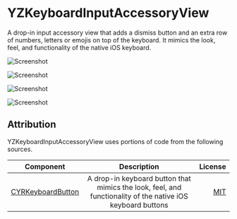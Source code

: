 YZKeyboardInputAccessoryView
============================

A drop-in input accessory view that adds a dismiss button and an extra row of numbers, letters or emojis on top of the keyboard. It mimics the look, feel, and functionality of the native iOS keyboard.

![Screenshot](https://raw.githubusercontent.com/yichizhang/YZKeyboardInputAccessoryView/master/Screenshots/screenshot1.png)

![Screenshot](https://raw.githubusercontent.com/yichizhang/YZKeyboardInputAccessoryView/master/Screenshots/screenshot2.png)

![Screenshot](https://raw.githubusercontent.com/yichizhang/YZKeyboardInputAccessoryView/master/Screenshots/screenshot3.png)

![Screenshot](https://raw.githubusercontent.com/yichizhang/YZKeyboardInputAccessoryView/master/Screenshots/screenshot4.png)

Attribution
--------------

YZKeyboardInputAccessoryView uses portions of code from the following sources.

| Component     | Description   | License  |
| ------------- |:-------------:| -----:|
| [CYRKeyboardButton](https://github.com/illyabusigin/CYRKeyboardButton) | A drop-in keyboard button that mimics the look, feel, and functionality of the native iOS keyboard buttons | [MIT](https://github.com/illyabusigin/CYRKeyboardButton/blob/master/LICENSE) |
